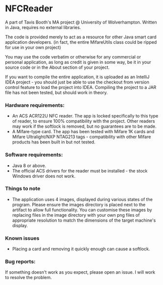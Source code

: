 # NFCReader
A part of Tavis Booth's MA project @ University of Wolverhampton. Written in Java, requires no external libraries.

The code is provided merely to act as a resource for other Java smart card application developers. (in fact, the entire MifareUtils class could be ripped for use in your own project)

You may use the code verbatim or otherwise for any commercial or personal application, as long as credit is given in some way, be it in your source code or in the About section of your project.

If you want to compile the entire application, it is uploaded as an IntelliJ IDEA project - you should just be able to use the checkout from version control feature to load the project into IDEA. Compiling the project to a JAR file has not been tested, but should work in theory.

### Hardware requirements:
* An ACS ACR122U NFC reader. The app is locked specifically to this type of reader, to ensure 100% compatibility with the project. Other readers may work if the softlock is removed, but no guarantees are to be made.
* A Mifare-type card. The app has been tested with Mifare 1K cards and Mifare Ultralight/NXP NTAG213 tags - compatibility with other Mifare products has been built in but not tested.

### Software requirements:
* Java 8 or above.
* The official ACS drivers for the reader must be installed - the stock Windows driver does not work.

### Things to note
* The application uses 4 images, displayed during various states of the program. Please ensure the images directory is placed next to the artifact to allow full functionality. You can customise these images by replacing files in the image directory with your own png files of appropriate resolution to match the dimensions of the target machine's display.

### Known issues
* Placing a card and removing it quickly enough can cause a softlock.

### Bug reports:
If something doesn't work as you expect, please open an issue. I will work to resolve the problem.
